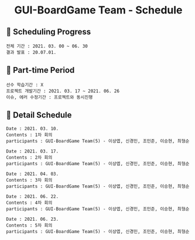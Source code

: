<h1 align='center'>GUI-BoardGame Team - Schedule</h1>

## 🎉 Scheduling Progress
    전체 기간 : 2021. 03. 00 ~ 06. 30
    결과 발표 : 20.07.01.
    
## 🎉 Part-time Period
    선수 학습기간 : X
    프로젝트 개발기간 : 2021. 03. 17 ~ 2021. 06. 26
    이슈, 에러 수정기간 : 프로젝트와 동시진행

## 🎉 Detail Schedule
    Date : 2021. 03. 10.
    Contents : 1차 회의
    participants : GUI-BoardGame Team(5) - 이상엽, 신경민, 조민준, 이승현, 최형순

    Date : 2021. 03. 17.
    Contents : 2차 회의
    participants : GUI-BoardGame Team(5) - 이상엽, 신경민, 조민준, 이승현, 최형순
    
    Date : 2021. 04. 03.
    Contents : 3차 회의
    participants : GUI-BoardGame Team(5) - 이상엽, 신경민, 조민준, 이승현, 최형순

    Date : 2021. 06. 22.
    Contents : 4차 회의
    participants : GUI-BoardGame Team(5) - 이상엽, 신경민, 조민준, 이승현, 최형순
    
    Date : 2021. 06. 23.
    Contents : 5차 회의
    participants : GUI-BoardGame Team(5) - 이상엽, 신경민, 조민준, 이승현, 최형순
